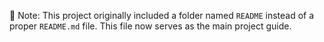 📁 Note: This project originally included a folder named `README` instead of a proper `README.md` file. This file now serves as the main project guide.
